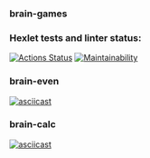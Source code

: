 ### brain-games

### Hexlet tests and linter status:
[![Actions Status](https://github.com/ilyich88/php-project-45/actions/workflows/hexlet-check.yml/badge.svg)](https://github.com/ilyich88/php-project-45/actions)
[![Maintainability](https://api.codeclimate.com/v1/badges/21fdd84ec17deaf421ab/maintainability)](https://codeclimate.com/github/ilyich88/php-project-45/maintainability)


### brain-even
[![asciicast](https://asciinema.org/a/n7akKGRf4HRkQFEkjj93zoRYA.svg)](https://asciinema.org/a/n7akKGRf4HRkQFEkjj93zoRYA)

### brain-calc
[![asciicast](https://asciinema.org/a/xxoQylx6IWNcRyjnI6KCofhZt.svg)](https://asciinema.org/a/xxoQylx6IWNcRyjnI6KCofhZt)
